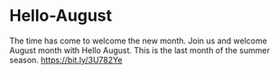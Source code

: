 # Hello-August
The time has come to welcome the new month. Join us and welcome August month with Hello August. This is the last month of the summer season.  https://bit.ly/3U782Ye
